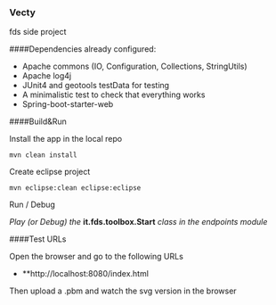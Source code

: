 ### Vecty

fds side project

####Dependencies already configured:
* Apache commons (IO, Configuration, Collections, StringUtils)
* Apache log4j
* JUnit4 and geotools testData for testing
* A minimalistic test to check that everything works
* Spring-boot-starter-web

####Build&Run

Install the app in the local repo

```
mvn clean install
```

Create eclipse project

```
mvn eclipse:clean eclipse:eclipse
```

Run / Debug

*Play (or Debug) the* **it.fds.toolbox.Start** *class in the endpoints module*

####Test URLs

Open the browser and go to the following URLs

* **http://localhost:8080/index.html

Then upload a .pbm and watch the svg version in the browser

